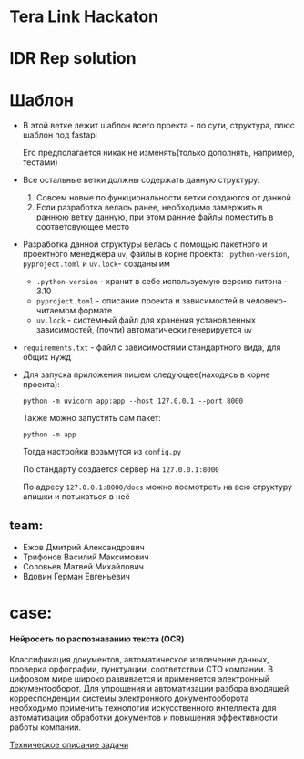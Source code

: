 # Tera Link Hackaton
# IDR Rep solution

# Шаблон

- В этой ветке лежит шаблон всего проекта - по сути, структура, плюс шаблон под fastapi
 
    Его предполагается никак не изменять(только дополнять, например, тестами)

- Все остальные ветки должны содержать данную структуру:

    1. Совсем новые по функциональности ветки создаются от данной 
    2. Если разработка велась ранее, необходимо замержить в раннюю ветку данную,
    при этом ранние файлы поместить в соответсвующее место

- Разработка данной структуры велась с помощью пакетного и проектного менеджера `uv`,
файлы в корне проекта: `.python-version`, `pyproject.toml` и `uv.lock`- созданы им
  - `.python-version` - хранит в себе используемую версию питона - 3.10
  - `pyproject.toml` - описание проекта и зависимостей в человеко-читаемом формате
  - `uv.lock` - системный файл для хранения установленных зависимостей, 
  (почти) автоматически генерируется `uv`

- `requirements.txt` - файл с зависимостями стандартного вида, для общих нужд

- Для запуска приложения пишем следующее(находясь в корне проекта):

  ```shell
  python -m uvicorn app:app --host 127.0.0.1 --port 8000
  ```

  Также можно запустить сам пакет:

  ```shell
  python -m app  
  ```
  
  Тогда настройки возьмутся из `config.py` 

  По стандарту создается сервер на `127.0.0.1:8000`
  
  По адресу `127.0.0.1:8000/docs` можно посмотреть на всю структуру апишки и потыкаться в неё

## team:
- Ежов Дмитрий Александрович
- Трифонов Василий Максимович
- Соловьев Матвей Михайлович
- Вдовин Герман Евгеньевич

# case:
#### Нейросеть по распознаванию текста (OCR)

Классификация документов, автоматическое извлечение данных, проверка орфографии, пунктуации, соответствии СТО компании.
В цифровом мире широко развивается и применяется электронный документооборот. Для упрощения и автоматизации разбора входящей корреспонденции системы электронного документооборота необходимо применить технологии искусственного интеллекта для автоматизации обработки документов и повышения эффективности работы компании.

[Техническое описание задачи](https://contestfiles.storage.yandexcloud.net/companies/codenrock-13/contests/terralink-codefest/%D0%A2%D1%80%D0%B5%D0%BA_3_%D0%9D%D0%B5%D0%B9%D1%80%D0%BE%D1%81%D0%B5%D1%82%D1%8C_%D0%BF%D0%BE_%D1%80%D0%B0%D1%81%D0%BF%D0%BE%D0%B7%D0%BD%D0%B0%D0%B2%D0%B0%D0%BD%D0%B8%D1%8E_%D1%82%D0%B5%D0%BA%D1%81%D1%82%D0%B0_%28OCR%29%2C_%D0%BA%D0%BB%D0%B0%D1%81%D1%81%D0%B8%D1%84%D0%B8%D0%BA%D0%B0%D1%86%D0%B8%D0%B8_%D0%B4%D0%BE%D0%BA%D1%83%D0%BC%D0%B5%D0%BD%D1%82%D0%BE%D0%B2_%D0%B8_%D0%B0%D0%B2%D1%82%D0%BE%D0%BC%D0%B0%D1%82%D0%B8%D1%87%D0%B5%D1%81%D0%BA%D0%BE%D0%BC%D1%83_%D0%B8%D0%B7%D0%B2%D0%BB%D0%B5%D1%87%D0%B5%D0%BD%D0%B8%D1%8E_%D0%B4%D0%B0%D0%BD%D0%BD%D1%8B%D1%85.pdf)